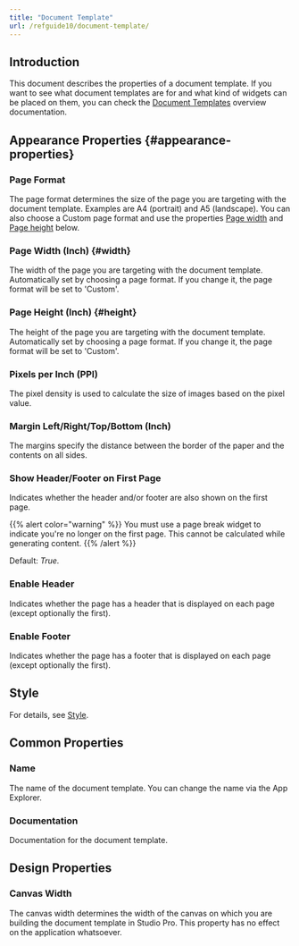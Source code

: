 ```yaml
---
title: "Document Template"
url: /refguide10/document-template/
---
```


## Introduction

This document describes the properties of a document template. If you want to see what document templates are for and what kind of widgets can be placed on them, you can check the [Document Templates](/refguide10/document-templates/) overview documentation.

## Appearance Properties {#appearance-properties}

### Page Format

The page format determines the size of the page you are targeting with the document template. Examples are A4 (portrait) and A5 (landscape). You can also choose a Custom page format and use the properties [Page width](#width) and [Page height](#height) below.

### Page Width (Inch) {#width}

The width of the page you are targeting with the document template. Automatically set by choosing a page format. If you change it, the page format will be set to 'Custom'.

### Page Height (Inch) {#height}

The height of the page you are targeting with the document template. Automatically set by choosing a page format. If you change it, the page format will be set to 'Custom'.

### Pixels per Inch (PPI)

The pixel density is used to calculate the size of images based on the pixel value.

### Margin Left/Right/Top/Bottom (Inch)

The margins specify the distance between the border of the paper and the contents on all sides.

### Show Header/Footer on First Page

Indicates whether the header and/or footer are also shown on the first page.

{{% alert color="warning" %}}
You must use a page break widget to indicate you're no longer on the first page. This cannot be calculated while generating content.
{{% /alert %}}

Default: *True.*

### Enable Header

Indicates whether the page has a header that is displayed on each page (except optionally the first).

### Enable Footer

Indicates whether the page has a footer that is displayed on each page (except optionally the first).

## Style

For details, see [Style](/refguide10/style/).

## Common Properties

### Name

The name of the document template. You can change the name via the App Explorer.

### Documentation

Documentation for the document template.

## Design Properties

### Canvas Width

The canvas width determines the width of the canvas on which you are building the document template in Studio Pro. This property has no effect on the application whatsoever.
